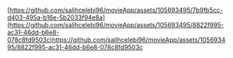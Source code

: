 [https://github.com/salihcelebi96/movieApp/assets/105693495/7b9fb5cc-d403-495a-b16e-5b2033f94e8a](https://github.com/salihcelebi96/movieApp/assets/105693495/8822f995-ac31-46dd-b6e8-078c8fd9503c)https://github.com/salihcelebi96/movieApp/assets/105693495/8822f995-ac31-46dd-b6e8-078c8fd9503c
